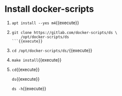 # Install docker-scripts

1. `apt install --yes m4`{{execute}}

2. ```
   git clone https://gitlab.com/docker-scripts/ds \
       /opt/docker-scripts/ds
   ```{{execute}}

3. `cd /opt/docker-scripts/ds/`{{execute}}

4. `make install`{{execute}}

5. `cd`{{execute}}

   `ds`{{execute}}

   `ds -h`{{execute}}
